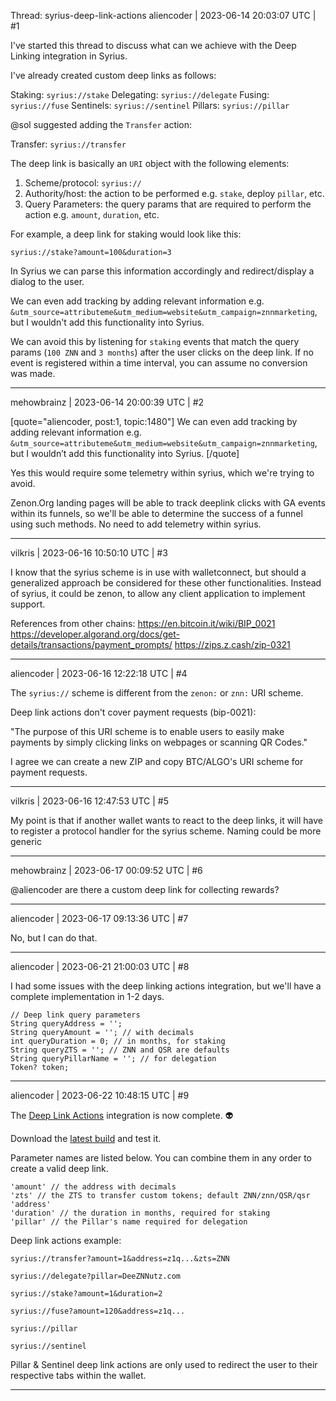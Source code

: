 Thread: syrius-deep-link-actions
aliencoder | 2023-06-14 20:03:07 UTC | #1

I've started this thread to discuss what can we achieve with the Deep Linking integration in Syrius.

I've already created custom deep links as follows:

Staking: `syrius://stake`
Delegating: `syrius://delegate`
Fusing: `syrius://fuse`
Sentinels: `syrius://sentinel`
Pillars: `syrius://pillar`

@sol suggested adding the `Transfer` action:

Transfer: `syrius://transfer`

The deep link is basically an `URI` object with the following elements:

1. Scheme/protocol: `syrius://`
2. Authority/host: the action to be performed e.g. `stake`, deploy `pillar`, etc.
3. Query Parameters: the query params that are required to perform the action e.g. `amount`, `duration`, etc.

For example, a deep link for staking would look like this:

`syrius://stake?amount=100&duration=3`

In Syrius we can parse this information accordingly and redirect/display a dialog to the user.

We can even add tracking by adding relevant information e.g. `&utm_source=attributeme&utm_medium=website&utm_campaign=znnmarketing`, but I wouldn't add this functionality into Syrius.

We can avoid this by listening for `staking` events that match the query params (`100 ZNN` and `3 months`) after the user clicks on the deep link. If no event is registered within a time interval, you can assume no conversion was made.

-------------------------

mehowbrainz | 2023-06-14 20:00:39 UTC | #2

[quote="aliencoder, post:1, topic:1480"]
We can even add tracking by adding relevant information e.g. `&utm_source=attributeme&utm_medium=website&utm_campaign=znnmarketing`, but I wouldn’t add this functionality into Syrius.
[/quote]

Yes this would require some telemetry within syrius, which we're trying to avoid.

Zenon.Org landing pages will be able to track deeplink clicks with GA events within its funnels, so we'll be able to determine the success of a funnel using such methods. No need to add telemetry within syrius.

-------------------------

vilkris | 2023-06-16 10:50:10 UTC | #3

I know that the syrius scheme is in use with walletconnect, but should a generalized approach be considered for these other functionalities. Instead of syrius, it could be zenon, to allow any client application to implement support.

References from other chains:
https://en.bitcoin.it/wiki/BIP_0021
https://developer.algorand.org/docs/get-details/transactions/payment_prompts/
https://zips.z.cash/zip-0321

-------------------------

aliencoder | 2023-06-16 12:22:18 UTC | #4

The `syrius://` scheme is different from the `zenon:` or `znn:` URI scheme.

Deep link actions don't cover payment requests (bip-0021):

"The purpose of this URI scheme is to enable users to easily make payments by simply clicking links on webpages or scanning QR Codes."

I agree we can create a new ZIP and copy BTC/ALGO's URI scheme for payment requests.

-------------------------

vilkris | 2023-06-16 12:47:53 UTC | #5

My point is that if another wallet wants to react to the deep links, it will have to register a protocol handler for the syrius scheme. Naming could be more generic

-------------------------

mehowbrainz | 2023-06-17 00:09:52 UTC | #6

@aliencoder are there a custom deep link for collecting rewards?

-------------------------

aliencoder | 2023-06-17 09:13:36 UTC | #7

No, but I can do that.

-------------------------

aliencoder | 2023-06-21 21:00:03 UTC | #8

I had some issues with the deep linking actions integration, but we'll have a complete implementation in 1-2 days.


```
// Deep link query parameters
String queryAddress = '';
String queryAmount = ''; // with decimals
int queryDuration = 0; // in months, for staking
String queryZTS = ''; // ZNN and QSR are defaults
String queryPillarName = ''; // for delegation
Token? token;
```

-------------------------

aliencoder | 2023-06-22 10:48:15 UTC | #9

The [Deep Link Actions](https://github.com/alienc0der/syrius/commit/173dac276b0c097d06613e3267cd0d50463248c3) integration is now complete. :alien:

Download the [latest build](https://github.com/alienc0der/syrius/releases/tag/v0.0.7-alphanet) and test it.

Parameter names are listed below. You can combine them in any order to create a valid deep link.

```
'amount' // the address with decimals
'zts' // the ZTS to transfer custom tokens; default ZNN/znn/QSR/qsr
'address'
'duration' // the duration in months, required for staking
'pillar' // the Pillar's name required for delegation
```

Deep link actions example:

```
syrius://transfer?amount=1&address=z1q...&zts=ZNN

syrius://delegate?pillar=DeeZNNutz.com

syrius://stake?amount=1&duration=2

syrius://fuse?amount=120&address=z1q...

syrius://pillar

syrius://sentinel
```

Pillar & Sentinel deep link actions are only used to redirect the user to their respective tabs within the wallet.

-------------------------

